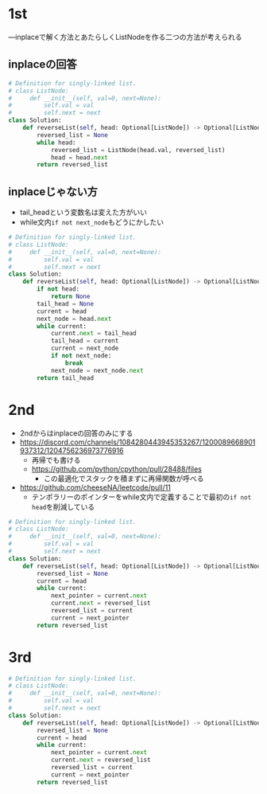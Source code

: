 # 1st
―inplaceで解く方法とあたらしくListNodeを作る二つの方法が考えられる
## inplaceの回答
```python
# Definition for singly-linked list.
# class ListNode:
#     def __init__(self, val=0, next=None):
#         self.val = val
#         self.next = next
class Solution:
    def reverseList(self, head: Optional[ListNode]) -> Optional[ListNode]:
        reversed_list = None
        while head:
            reversed_list = ListNode(head.val, reversed_list)
            head = head.next
        return reversed_list
```
## inplaceじゃない方
- tail_headという変数名は変えた方がいい
- while文内`if not next_node`もどうにかしたい
```python
# Definition for singly-linked list.
# class ListNode:
#     def __init__(self, val=0, next=None):
#         self.val = val
#         self.next = next
class Solution:
    def reverseList(self, head: Optional[ListNode]) -> Optional[ListNode]:
        if not head:
            return None
        tail_head = None
        current = head
        next_node = head.next
        while current:
            current.next = tail_head
            tail_head = current
            current = next_node 
            if not next_node:
                break
            next_node = next_node.next
        return tail_head
```
# 2nd
- 2ndからはinplaceの回答のみにする
- https://discord.com/channels/1084280443945353267/1200089668901937312/1204756236973776916
    - 再帰でも書ける
    - https://github.com/python/cpython/pull/28488/files
      - この最適化でスタックを積まずに再帰関数が呼べる
- https://github.com/cheeseNA/leetcode/pull/11
    - テンポラリーのポインターをwhile文内で定義することで最初の`if not head`を削減している
```python
# Definition for singly-linked list.
# class ListNode:
#     def __init__(self, val=0, next=None):
#         self.val = val
#         self.next = next
class Solution:
    def reverseList(self, head: Optional[ListNode]) -> Optional[ListNode]:
        reversed_list = None
        current = head
        while current:
            next_pointer = current.next
            current.next = reversed_list
            reversed_list = current
            current = next_pointer
        return reversed_list
```
# 3rd
```python
# Definition for singly-linked list.
# class ListNode:
#     def __init__(self, val=0, next=None):
#         self.val = val
#         self.next = next
class Solution:
    def reverseList(self, head: Optional[ListNode]) -> Optional[ListNode]:
        reversed_list = None
        current = head
        while current:
            next_pointer = current.next
            current.next = reversed_list
            reversed_list = current
            current = next_pointer
        return reversed_list
```